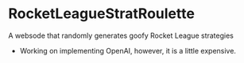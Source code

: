 # RocketLeagueStratRoulette
A websode that randomly generates goofy Rocket League strategies

- Working on implementing OpenAI, however, it is a little expensive.

